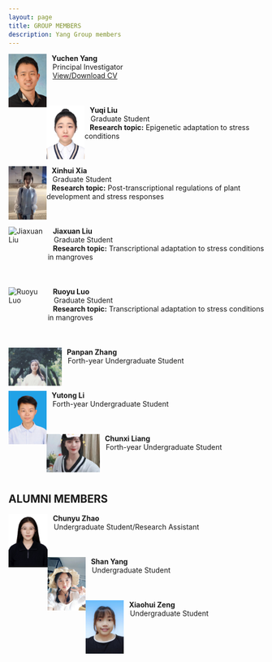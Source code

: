 ```yaml
---
layout: page
title: GROUP MEMBERS
description: Yang Group members
---
```


<img align="left" src="../assets/Yuchen.jpg" height="105" width="75" title="Yuchen Yang" alt="Yuchen Yang"/>
    <b>&nbsp;&nbsp;&nbsp;Yuchen Yang</b> <br/>
    &nbsp;&nbsp;&nbsp;Principal Investigator <br/>
    &nbsp;&nbsp;&nbsp;<a href="../assets/Curriculum Vitae_Yuchen_Yang.pdf" title="Download CV as PDF">View/Download CV</a> <br/>
<br/>
<br/>
<br/>


<img align="left" src="../assets/Yuqi.jpeg" height="105" width="75" title="Yuqi Liu" alt="Yuqi Liu"/> 
    <b>&nbsp;&nbsp;&nbsp;Yuqi Liu</b> <br/>
    &nbsp;&nbsp;&nbsp;Graduate Student <br/>
    <b>&nbsp;&nbsp;&nbsp;Research topic:</b> Epigenetic adaptation to stress conditions <br/> 

<br/>
<br/>
<br/>

<img align="left" src="../assets/Xinhui_new.jpeg" height="105" width="75" title="Xinhui Xia" alt="Xinhui Xia"/>
     <b>&nbsp;&nbsp;&nbsp;Xinhui Xia</b> <br/>
     &nbsp;&nbsp;&nbsp;Graduate Student <br/>
     <b>&nbsp;&nbsp;&nbsp;Research topic:</b> Post-transcriptional regulations of plant development and stress responses <br/> 

<br/>
<br/>
<br/>

<img align="left" src="../assets/jiaxuan.jpeg" height="105" width="77.464" title="Jiaxuan Liu" alt="Jiaxuan Liu"/>
     <b>&nbsp;&nbsp;&nbsp;Jiaxuan Liu</b> <br/>
     &nbsp;&nbsp;&nbsp;Graduate Student <br/>
     <b>&nbsp;&nbsp;&nbsp;Research topic:</b> Transcriptional adaptation to stress conditions in mangroves <br/> 

<br/>
<br/>
<br/>

<img align="left" src="../assets/ruoyu.jpeg" height="105" width="77.464" title="Ruoyu Luo" alt="Ruoyu Luo"/>
     <b>&nbsp;&nbsp;&nbsp;Ruoyu Luo</b> <br/>
     &nbsp;&nbsp;&nbsp;Graduate Student <br/>
     <b>&nbsp;&nbsp;&nbsp;Research topic:</b> Transcriptional adaptation to stress conditions in mangroves <br/> 

<br/>
<br/>
<br/>

<img align="left" src="../assets/Panpan.jpeg" height="75" width="105" title="Panpan Zhang" alt="Panpan Zhang"/>
       <b>&nbsp;&nbsp;&nbsp;Panpan Zhang</b> <br/>
       &nbsp;&nbsp;&nbsp;Forth-year Undergraduate Student <br/>

<br/>
<br/>
<br/>

<img align="left" src="../assets/Yutong.jpeg" height="105" width="75" title="Yutong Li" alt="Yutong Li"/>
       <b>&nbsp;&nbsp;&nbsp;Yutong Li</b> <br/>
       &nbsp;&nbsp;&nbsp;Forth-year Undergraduate Student <br/>

<br/>
<br/>
<br/>

<img align="left" src="../assets/Chunqian.jpeg" height="75" width="105" title="Chunxi Liang" alt="Chunxi Liang"/>
       <b>&nbsp;&nbsp;&nbsp;Chunxi Liang</b> <br/>
       &nbsp;&nbsp;&nbsp;Forth-year Undergraduate Student <br/>

<br/>
<br/>
<br/>


## ALUMNI MEMBERS
<img align="left" src="../assets/chunyu.jpeg" height="105" width="77.464" title="Chunyu Zhao" alt="Chunyu Zhao"/>
     <b>&nbsp;&nbsp;&nbsp;Chunyu Zhao</b> <br/>
     &nbsp;&nbsp;&nbsp;Undergraduate Student/Research Assistant <br/>

<br/>
<br/>
<br/>

<img align="left" src="../assets/Shan.jpeg" height="105" width="75" title="Shan Yang" alt="Shan Yang"/>
       <b>&nbsp;&nbsp;&nbsp;Shan Yang</b> <br/>
       &nbsp;&nbsp;&nbsp;Undergraduate Student <br/>

<br/>
<br/>
<br/>

<img align="left" src="../assets/Xiaohui.jpeg" height="105" width="75" title="Xiaohui Zeng" alt="Xiaohui Zeng"/>
      <b>&nbsp;&nbsp;&nbsp;Xiaohui Zeng</b> <br/>
      &nbsp;&nbsp;&nbsp;Undergraduate Student <br/>

<br/>
<br/>
<br/>
